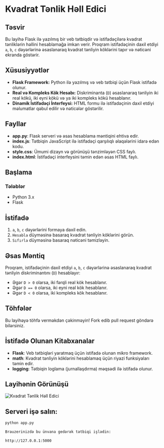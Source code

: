 
# Kvadrat Tənlik Həll Edici

## Təsvir

Bu layihə Flask ilə yazılmış bir veb tətbiqdir və istifadəçilərə kvadrat tənliklərin həllini hesablamağa imkan verir. Proqram istifadəçinin daxil etdiyi `a`, `b`, `c` dəyərlərinə əsaslanaraq kvadrat tənliyin köklərini tapır və nəticəni ekranda göstərir.

## Xüsusiyyətlər

- **Flask Framework:** Python ilə yazılmış və veb tətbiqi üçün Flask istifadə olunur.
- **Real və Kompleks Kök Hesabı:** Diskriminanta (`D`) əsaslanaraq tənliyin iki real kökü, iki eyni kökü və ya iki kompleks kökü hesablanır.
- **Dinamik İstifadəçi İnterfeysi:** HTML formu ilə istifadəçinin daxil etdiyi məlumatlar qəbul edilir və nəticələr göstərilir.

## Fayllar

- **app.py**: Flask serveri və əsas hesablama məntiqini ehtiva edir.
- **index.js**: Tətbiqin JavaScript ilə istifadəçi qarşılıqlı əlaqələrini idarə edən kodu.
- **style.css**: Ümumi dizayn və görünüşü tənzimləyən CSS faylı.
- **index.html**: İstifadəçi interfeysini təmin edən əsas HTML faylı.

## Başlama

### Tələblər

- Python 3.x
- Flask

## İstifadə

1. `a`, `b`, `c` dəyərlərini formaya daxil edin.
2. `Hesabla` düyməsinə basaraq kvadrat tənliyin köklərini görün.
3. `Sıfırla` düyməsinə basaraq nəticəni təmizləyin.

## Əsas Məntiq

Proqram, istifadəçinin daxil etdiyi `a`, `b`, `c` dəyərlərinə əsaslanaraq kvadrat tənliyin diskriminantını (`D`) hesablayır:

- Əgər `D > 0` olarsa, iki fərqli real kök hesablanır.
- Əgər `D == 0` olarsa, iki eyni real kök hesablanır.
- Əgər `D < 0` olarsa, iki kompleks kök hesablanır.

## Töhfələr

Bu layihəyə töhfə verməkdən çəkinməyin! Fork edib pull request göndərə bilərsiniz.

## İstifadə Olunan Kitabxanalar

- **Flask**: Veb tətbiqləri yaratmaq üçün istifadə olunan mikro framework.
- **math**: Kvadrat tənliyin köklərini hesablamaq üçün riyazi funksiyaları təmin edir.
- **logging**: Tətbiqin loglama (jurnallaşdırma) məqsədi ilə istifadə olunur.

## Layihənin Görünüşü

![Kvadrat Tənlik Həll Edici](./image/Screenshot%202024-09-27%20at%208.32.43 PM.png)

## Serveri işə salın:

```bash
python app.py

Brauzerinizdə bu ünvana gedərək tətbiqi işlədin:

http://127.0.0.1:5000


```
